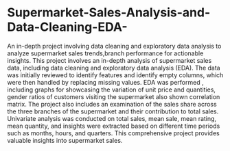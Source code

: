 # Supermarket-Sales-Analysis-and-Data-Cleaning-EDA-
An in-depth project involving data cleaning and exploratory data analysis to analyze supermarket sales trends,branch performance for actionable insights.
This project involves an in-depth analysis of supermarket sales data, including data cleaning and exploratory data analysis (EDA). The data was initially reviewed to identify features and identify empty columns, which were then handled by replacing missing values. EDA was performed , including graphs for showcasing the variation of unit price and quantities, gender ratios of customers visiting the supermarket also shown correlation matrix. The project also includes an examination of the sales share across the three branches of the supermarket and their contribution to total sales. Univariate analysis was conducted on total sales, mean sale, mean rating, mean quantity, and insights were extracted based on different time periods such as months, hours, and quarters. This comprehensive project provides valuable insights into supermarket sales.
